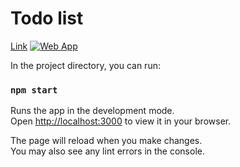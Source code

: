 # Todo list

[Link](https://to-do-self-alpha.vercel.app/)
[![Web App](https://lh3.googleusercontent.com/fife/ALs6j_G9PnocHsQ2lMJnJXX-ciztPuGk5MLQhlpsJY-RMIfs8_B41p0TsPAhs7R90FP1e13CSJs4aCe2gQaGNah2eGGR3fCrSdCtI04Xq3kjYrA682BPHBkdLW8-BrPTkynNWuPnfu8KmOp4IBYjyp8siJX7uAdYRtjI7rnWnlXIKsklD4-Pa9co8XvFiwc8Iq2do5Q5v3tRe9C9CJRN-Hd4qzwQ8ZW9Paun6rpT0tSHizhP4r8mnCsay7WTW-7QZcyQgCip8LnKCYTpiOikyJSVP0xOqrRPXG78prHeZQbqyEBARhZe_4rYpPJB6oQJ1rOVbnu8rNG9TL4r1BGJf-mZeZj7MHfo0QowsGratFMWunxS-Rhs4qSUxzBFyFepf1MicsxpJzDQ-IVCaAzy9SRpH--qaRh6vmLn8H3CFkGyviI0UYyiFELYjokSKmEHpi34DH5_d-cZBlRdtljAnhSImiODAlS8ibDWYuv_pVSPiLFUHcNQq7Fwi4hk3Xnm3nHY0XawQ0VOylsyiO7KS2XaP9V31AlcNpXZ_mStMmqlcXp22LLT42QdO2yXyE6F7qW0Rg7yvV7gUful5617uNohpXC6G6a_YXmxaZhDKXJF_VvgtY0kUQTCbrS02F1wvtKjRNrUM-sUpfQUpsE9NOaln39cJVRj_uhGjcrdAWWEpxU6MPk4nAya7pmSifwh2QgXOnie7e4S_BomtorQSq10z7f3zuGf6lpoZkdzcEF3nvz0J4apCUiC9El6klzdaDkQbTn6-kHNemZHdJfgxIYN69PVxsoGVh-AE4Tx0gc-SXhmqwGc3oTBK2_2Uf2KmKn_NfILp16sNVQ6nZ9Lt8I_Pt7bMgWcBk8Sko9buMd5ca1lg-OrORe4fJZBp5-xSG1sYmeXHdd13RnYF6-OOwz0ENqQdFGHdssVN-EOPfcBrgh_QWDRZ8AMqDPikRwJHTMI6kI0CqzJ_vNK52zDLIKBH-i_g5ponryY4Cg9f_nEYRNwoh86lPR-4c2a4zuQnlE_Wzw7UYzJ7U_jILX5N3WbjD0kz2VG8jDMjy2OxhehFtq84_H_YZlV7dIU0V2xLimK94wiYIQyhW5uI2b8o4dbuzA5gXTuDOqQWhHD67lc-eVyJCvAO5wAELQ0kGNHycGPHk-pW5ABBwF-IWwTcDM_Cbq5RTEDqTS1EXjocZtDatYsLp1djTt7vLqjN7PeK7Y-tNKVA7Beo_V-tQDdpRFk6pt4vZOnSNzMk7jKn2_G6lGW5pMub6dDmaGrtU8Gh8_8ZNG4060zL8P-FdrjlGUUQlinso7OuY1RIrhl5Icq25aoo4Ie_x-ZdvXcez7I7fHPjeyyvQTh_MQtOfcNhr6o_w_AJL6DtAMv5Plt4jQJamxpPkodrZKy1WYCDi7CM7Lc7pLi5aV7NAB9KPfw7hsYuan505xoEWCXQyUvchQGlNuw11JODQ8caY6wn21Ie9UPW4q-MlFSMLD4L-Z_3qTpEoVwhENx0xbnX-08sVAhty1g-KIgkt4ms4JAqBLZRKJe69CF8TvYWBXAGUAMaQlmc4chC-_-GAjpILhKei6KqfHB07sMQshkEH7EMmSqNqT9gPghgd28OLRJ4CVpvv0bLkpF82MxFW2brSF1GVrE3bZThZPZ2Eisi4OQUg=w2560-h1313)](https://to-do-self-alpha.vercel.app/)

In the project directory, you can run:

### `npm start`

Runs the app in the development mode.\
Open [http://localhost:3000](http://localhost:3000) to view it in your browser.

The page will reload when you make changes.\
You may also see any lint errors in the console.
